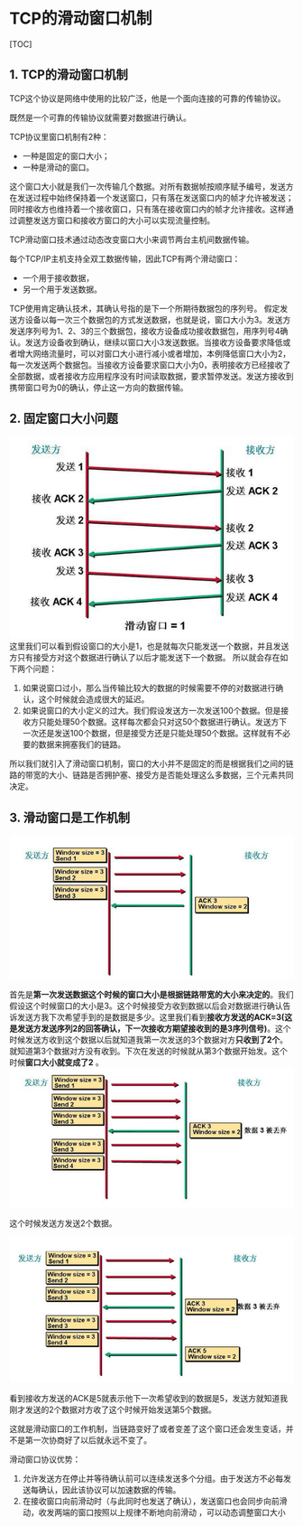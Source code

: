 # TCP的滑动窗口机制

[TOC]

## 1. TCP的滑动窗口机制 

TCP这个协议是网络中使用的比较广泛，他是一个面向连接的可靠的传输协议。

既然是一个可靠的传输协议就需要对数据进行确认。

TCP协议里窗口机制有2种：

- 一种是固定的窗口大小；
- 一种是滑动的窗口。

这个窗口大小就是我们一次传输几个数据。对所有数据帧按顺序赋予编号，发送方在发送过程中始终保持着一个发送窗口，只有落在发送窗口内的帧才允许被发送；同时接收方也维持着一个接收窗口，只有落在接收窗口内的帧才允许接收。这样通过调整发送方窗口和接收方窗口的大小可以实现流量控制。

TCP滑动窗口技术通过动态改变窗口大小来调节两台主机间数据传输。

每个TCP/IP主机支持全双工数据传输，因此TCP有两个滑动窗口：

- 一个用于接收数据，
- 另一个用于发送数据。

TCP使用肯定确认技术，其确认号指的是下一个所期待数据包的序列号。 假定发送方设备以每一次三个数据包的方式发送数据，也就是说，窗口大小为3。发送方发送序列号为1、2、3的三个数据包，接收方设备成功接收数据包，用序列号4确认。发送方设备收到确认，继续以窗口大小3发送数据。当接收方设备要求降低或者增大网络流量时，可以对窗口大小进行减小或者增加，本例降低窗口大小为2，每一次发送两个数据包。当接收方设备要求窗口大小为0，表明接收方已经接收了全部数据，或者接收方应用程序没有时间读取数据，要求暂停发送。发送方接收到携带窗口号为0的确认，停止这一方向的数据传输。

## 2. 固定窗口大小问题

 ![img](001.png)
这里我们可以看到假设窗口的大小是1，也是就每次只能发送一个数据，并且发送方只有接受方对这个数据进行确认了以后才能发送下一个数据。 所以就会存在如下两个问题：

1. 如果说窗口过小，那么当传输比较大的数据的时候需要不停的对数据进行确认，这个时候就会造成很大的延迟。
2. 如果说窗口的大小定义的过大。我们假设发送方一次发送100个数据。但是接收方只能处理50个数据。这样每次都会只对这50个数据进行确认。发送方下一次还是发送100个数据，但是接受方还是只能处理50个数据。这样就有不必要的数据来拥塞我们的链路。

所以我们就引入了滑动窗口机制，窗口的大小并不是固定的而是根据我们之间的链路的带宽的大小、链路是否拥护塞、接受方是否能处理这么多数据，三个元素共同决定。

## 3. 滑动窗口是工作机制

  ![img](002.png)

首先是**第一次发送数据这个时候的窗口大小是根据链路带宽的大小来决定的**。我们假设这个时候窗口的大小是3。这个时候接受方收到数据以后会对数据进行确认告诉发送方我下次希望手到的是数据是多少。这里我们看到**接收方发送的ACK=3(这是发送方发送序列2的回答确认，下一次接收方期望接收到的是3序列信号)**。这个时候发送方收到这个数据以后就知道我第一次发送的3个数据对方**只收到了2个**。就知道第3个数据对方没有收到。下次在发送的时候就从第3个数据开始发。这个时候**窗口大小就变成了2** 。 
 ![img](003.png)

这个时候发送方发送2个数据。 

![img](004.png)


看到接收方发送的ACK是5就表示他下一次希望收到的数据是5，发送方就知道我刚才发送的2个数据对方收了这个时候开始发送第5个数据。

这就是滑动窗口的工作机制，当链路变好了或者变差了这个窗口还会发生变话，并不是第一次协商好了以后就永远不变了。    

滑动窗口协议优势：

1. 允许发送方在停止并等待确认前可以连续发送多个分组。由于发送方不必每发送每确认，因此该协议可以加速数据的传输。 
2. 在接收窗口向前滑动时（与此同时也发送了确认），发送窗口也会同步向前滑动，收发两端的窗口按照以上规律不断地向前滑动 ，可以动态调整窗口大小
